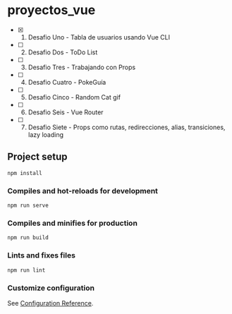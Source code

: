 # proyectos_vue

- [x] 1. Desafio Uno - Tabla de usuarios usando Vue CLI 
- [ ] 2. Desafio Dos - ToDo List
- [ ] 3. Desafio Tres - Trabajando con Props
- [ ] 4. Desafio Cuatro - PokeGuía
- [ ] 5. Desafio Cinco - Random Cat gif
- [ ] 6. Desafio Seis - Vue Router
- [ ] 7. Desafio Siete - Props como rutas, redirecciones, alias, transiciones, lazy loading


## Project setup
```
npm install
```

### Compiles and hot-reloads for development
```
npm run serve
```

### Compiles and minifies for production
```
npm run build
```

### Lints and fixes files
```
npm run lint
```

### Customize configuration
See [Configuration Reference](https://cli.vuejs.org/config/).
